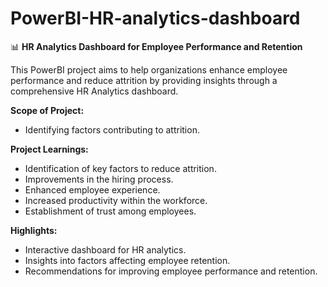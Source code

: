 # PowerBI-HR-analytics-dashboard

📊 **HR Analytics Dashboard for Employee Performance and Retention**

This PowerBI project aims to help organizations enhance employee performance and reduce attrition by providing insights through a comprehensive HR Analytics dashboard.

**Scope of Project:**
- Identifying factors contributing to attrition.
  
**Project Learnings:**
- Identification of key factors to reduce attrition.
- Improvements in the hiring process.
- Enhanced employee experience.
- Increased productivity within the workforce.
- Establishment of trust among employees.

**Highlights:**
- Interactive dashboard for HR analytics.
- Insights into factors affecting employee retention.
- Recommendations for improving employee performance and retention.

